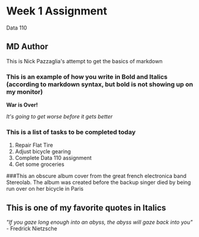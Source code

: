 # Week 1 Assignment
Data 110

## MD Author

This is Nick Pazzaglia's attempt to get the basics of markdown

### This is an example of how you write in Bold and Italics (according to markdown syntax, but bold is not showing up on my monitor)

__War is Over!__

*It's going to get worse before it gets better*

### This is a list of tasks to be completed today

1. Repair Flat Tire
2. Adjust bicycle gearing
3. Complete Data 110 assignment
4. Get some groceries

###This an obscure album cover from the great french electronica band Stereolab. The album was created before the backup singer died by being run over on her bicycle in Paris




## This is one of my favorite quotes in Italics

*"If you gaze long enough into an abyss, the abyss will gaze back into you"* - Fredrick Nietzsche

